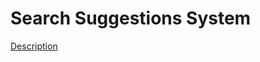 Search Suggestions System
=====  
[Description](https://leetcode.com/problems/search-suggestions-system/)